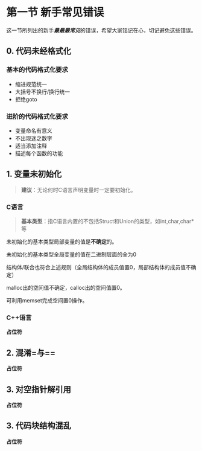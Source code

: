 # 第一节 新手常见错误

这一节所列出的新手***最最最常见***的错误，希望大家铭记在心，切记避免这些错误。

## 0. 代码未经格式化

### 基本的代码格式化要求

* 缩进规范统一
* 大括号不换行/换行统一
* 拒绝goto
  
### 进阶的代码格式化要求

* 变量命名有意义
* 不出现迷之数字
* 适当添加注释
* 描述每个函数的功能

## 1. 变量未初始化

> **建议**：无论何时C语言声明变量时一定要初始化。

### C语言
> **基本类型**：指C语言内置的不包括Struct和Union的类型，如int,char,char\*等

未初始化的基本类型局部变量的值是**不确定**的。  

未初始化的基本类型全局变量的值在二进制层面的全为0  

结构体/联合也符合上述规则（全局结构体的成员值置0，局部结构体的成员值不确定）  

malloc出的空间值不确定，calloc出的空间值置0。  

可利用memset完成空间置0操作。  

### C++语言
**占位符**

## 2. 混淆=与==
**占位符**

## 3. 对空指针解引用
**占位符**

## 3. 代码块结构混乱
**占位符**